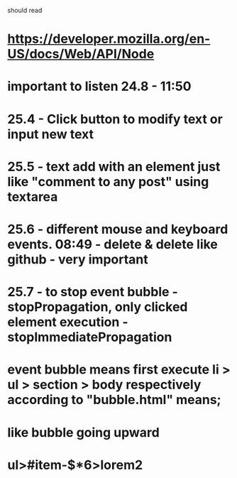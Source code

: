 

should read
# https://developer.mozilla.org/en-US/docs/Web/API/Node

# important to listen 24.8 - 11:50

# 25.4 - Click button to modify text or input new text

# 25.5 - text add with an element just like "comment to any post" using textarea

# 25.6 - different mouse and keyboard events. 08:49 - delete & delete like github - very important

# 25.7 - to stop event bubble - stopPropagation, only clicked element execution - stopImmediatePropagation 
# event bubble means first execute li > ul > section > body respectively according to "bubble.html" means;
#        like bubble going upward


# ul>#item-$*6>lorem2